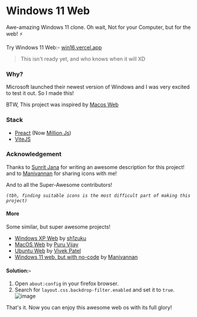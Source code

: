 # Windows 11 Web

Awe-amazing Windows 11 clone. Oh wait, Not for your Computer, but for the web! ⚡

Try Windows 11 Web:- [win16.vercel.app](https://windows-16-web.vercel.app/)

> This isn't ready yet, and who knows when it will XD

### Why?

Microsoft launched their newest version of Windows and I was very excited to test it out. So I made this!

BTW, This project was inspired by [Macos Web](https://github.com/PuruVJ/macos-web)

### Stack

- [Preact](https://preactjs.com/) (Now [Million Js](https://million.dev/))
- [ViteJS](http://vitejs.dev/)

### Acknowledgement

Thanks to [Sunrit Jana](https://twitter.com/JanaSunrise) for writing an awesome description for this project! and to [Manivannan](https://twitter.com/BeingMani97) for sharing icons with me!

And to all the Super-Awesome contributors!

_`(tbh, finding suitable icons is the most difficult part of making this project)`_

#### More

Some similar, but super awesome projects!

- [Windows XP Web](https://winxp.vercel.app/) by [sh1zuku](https://github.com/ShizukuIchi/winXP)
- [MacOS Web](https://macos.now.sh/) by [Puru Vijay](https://github.com/PuruVJ/macos-web)
- [Ubuntu Web](https://vivek9patel.github.io/) by [Vivek Patel](https://github.com/vivek9patel/vivek9patel.github.io)
- [Windows 11 web, but with no-code](https://windows11.webflow.io/) by [Manivannan](https://twitter.com/BeingMani97)

#### Solution:-

1. Open `about:config` in your firefox browser.
2. Search for `layout.css.backdrop-filter.enabled` and set it to `true`.
   <img src="https://i.ibb.co/RbmX1NN/image.png" alt="image" border="0">

That's it. Now you can enjoy this awesome web os with its full glory!
